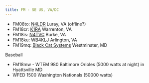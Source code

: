 ```yaml
---
title: FM - SE US, VA/DC
---
```


* FM08to: [N4LDR](http://n4ldr-sdr.ddns.net:9000/) Luray, VA (offline?)
* FM18cr: [K1RA](http://kiwisdr.k1ra.us:8073/) Warrenton, VA
* FM18is: [N4TVC](http://n4tvc.zapto.org:8073/) Burke, VA
* FM18ku: [WB4KLJ](http://68.33.101.145:8073/) Arlington, VA
* FM19mq: [Black Cat Systems](http://sdr.hfunderpants.com:8073/) Westminster, MD

Baseball

* FM18mw - WTEM 980 Baltimore Orioles (5000 watts at night) in Hyattsville MD
* WFED 1500 Washington Nationals (50000 watts)
